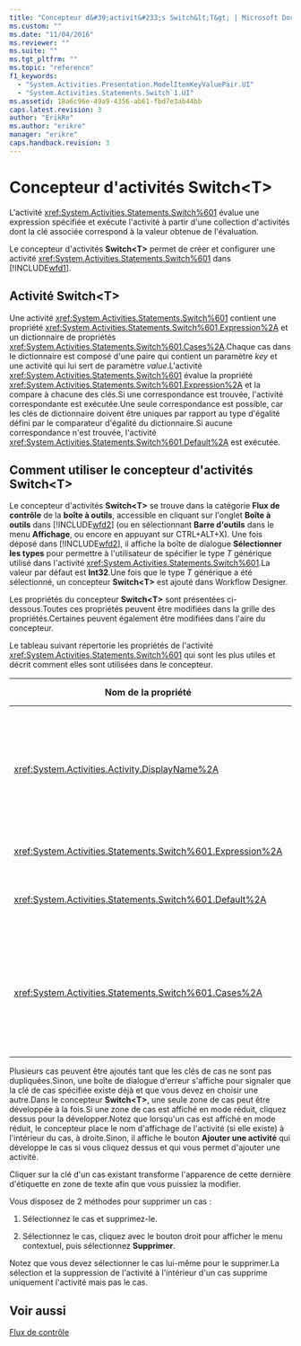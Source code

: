 ```yaml
---
title: "Concepteur d&#39;activit&#233;s Switch&lt;T&gt; | Microsoft Docs"
ms.custom: ""
ms.date: "11/04/2016"
ms.reviewer: ""
ms.suite: ""
ms.tgt_pltfrm: ""
ms.topic: "reference"
f1_keywords: 
  - "System.Activities.Presentation.ModelItemKeyValuePair.UI"
  - "System.Activities.Statements.Switch`1.UI"
ms.assetid: 18a6c96e-49a9-4356-ab61-fbd7e3ab44bb
caps.latest.revision: 3
author: "ErikRe"
ms.author: "erikre"
manager: "erikre"
caps.handback.revision: 3
---
```

# Concepteur d&#39;activit&#233;s Switch&lt;T&gt;
L'activité <xref:System.Activities.Statements.Switch%601> évalue une expression spécifiée et exécute l'activité à partir d'une collection d'activités dont la clé associée correspond à la valeur obtenue de l'évaluation.  
  
 Le concepteur d'activités **Switch\<T\>** permet de créer et configurer une activité <xref:System.Activities.Statements.Switch%601> dans [!INCLUDE[wfd1](../workflow-designer/includes/wfd1_md.md)].  
  
## Activité Switch\<T\>  
 Une activité <xref:System.Activities.Statements.Switch%601> contient une propriété <xref:System.Activities.Statements.Switch%601.Expression%2A> et un dictionnaire de propriétés <xref:System.Activities.Statements.Switch%601.Cases%2A>.Chaque cas dans le dictionnaire est composé d'une paire qui contient un paramètre *key* et une activité qui lui sert de paramètre *value*.L'activité <xref:System.Activities.Statements.Switch%601> évalue la propriété <xref:System.Activities.Statements.Switch%601.Expression%2A> et la compare à chacune des clés.Si une correspondance est trouvée, l'activité correspondante est exécutée.Une seule correspondance est possible, car les clés de dictionnaire doivent être uniques par rapport au type d'égalité défini par le comparateur d'égalité du dictionnaire.Si aucune correspondance n'est trouvée, l'activité <xref:System.Activities.Statements.Switch%601.Default%2A> est exécutée.  
  
## Comment utiliser le concepteur d'activités Switch\<T\>  
 Le concepteur d'activités **Switch\<T\>** se trouve dans la catégorie **Flux de contrôle** de la **boîte à outils**, accessible en cliquant sur l'onglet **Boîte à outils** dans [!INCLUDE[wfd2](../workflow-designer/includes/wfd2_md.md)] \(ou en sélectionnant **Barre d'outils** dans le menu **Affichage**, ou encore en appuyant sur CTRL\+ALT\+X\). Une fois déposé dans [!INCLUDE[wfd2](../workflow-designer/includes/wfd2_md.md)], il affiche la boîte de dialogue **Sélectionner les types** pour permettre à l'utilisateur de spécifier le type *T* générique utilisé dans l'activité <xref:System.Activities.Statements.Switch%601>.La valeur par défaut est **Int32**.Une fois que le type *T* générique a été sélectionné, un concepteur **Switch\<T\>** est ajouté dans Workflow Designer.  
  
 Les propriétés du concepteur **Switch\<T\>** sont présentées ci\-dessous.Toutes ces propriétés peuvent être modifiées dans la grille des propriétés.Certaines peuvent également être modifiées dans l'aire du concepteur.  
  
 Le tableau suivant répertorie les propriétés de l'activité <xref:System.Activities.Statements.Switch%601> qui sont les plus utiles et décrit comment elles sont utilisées dans le concepteur.  
  
|Nom de la propriété|Valeur requise|Utilisation|  
|-------------------------|--------------------|-----------------|  
|<xref:System.Activities.Activity.DisplayName%2A>|False|Spécifie le nom convivial du concepteur d'activités <xref:System.Activities.Statements.Switch%601>.La valeur par défaut est Switch\<Int32\>.La valeur peut être modifiée dans la fenêtre **Propriétés** ou directement dans l'en\-tête du concepteur.<br /><br /> Bien que la propriété <xref:System.Activities.Activity.DisplayName%2A> ne soit pas strictement obligatoire, il est recommandé d'en utiliser une.|  
|<xref:System.Activities.Statements.Switch%601.Expression%2A>|True|Spécifie l'expression à comparer aux clés dans la collection de cas pour déterminer le cas à exécuter.|  
|<xref:System.Activities.Statements.Switch%601.Default%2A>||Spécifie l'activité exécutée si aucune correspondance n'est trouvée.Cliquez sur le bouton **Ajouter une activité** dans le concepteur pour ouvrir la zone **Par défaut** dans laquelle l'activité peut être déposée.|  
|<xref:System.Activities.Statements.Switch%601.Cases%2A>||Spécifie les cas à évaluer.Pour ajouter un cas, cliquez sur le bouton **Ajouter un nouveau cas** en bas du concepteur **Switch\<T\>**.Le bouton se transforme en zone de texte \(ou en zone de liste déroulante si le type générique sélectionné lors de l'ajout du Switch\<T\> est String ou Enum\).Après l'ajout d'une clé dans la zone **Valeur associée au cas**, la zone de cas se développe et une activité peut être déposée à l'emplacement du texte de l'indication « Déposer l'activité ici » pour définir la logique d'exécution du cas.|  
  
 Plusieurs cas peuvent être ajoutés tant que les clés de cas ne sont pas dupliquées.Sinon, une boîte de dialogue d'erreur s'affiche pour signaler que la clé de cas spécifiée existe déjà et que vous devez en choisir une autre.Dans le concepteur **Switch\<T\>**, une seule zone de cas peut être développée à la fois.Si une zone de cas est affiché en mode réduit, cliquez dessus pour la développer.Notez que lorsqu'un cas est affiché en mode réduit, le concepteur place le nom d'affichage de l'activité \(si elle existe\) à l'intérieur du cas, à droite.Sinon, il affiche le bouton **Ajouter une activité** qui développe le cas si vous cliquez dessus et qui vous permet d'ajouter une activité.  
  
 Cliquer sur la clé d'un cas existant transforme l'apparence de cette dernière d'étiquette en zone de texte afin que vous puissiez la modifier.  
  
 Vous disposez de 2 méthodes pour supprimer un cas :  
  
1.  Sélectionnez le cas et supprimez\-le.  
  
2.  Sélectionnez le cas, cliquez avec le bouton droit pour afficher le menu contextuel, puis sélectionnez **Supprimer**.  
  
 Notez que vous devez sélectionner le cas lui\-même pour le supprimer.La sélection et la suppression de l'activité à l'intérieur d'un cas supprime uniquement l'activité mais pas le cas.  
  
## Voir aussi  
 [Flux de contrôle](../workflow-designer/control-flow-activity-designers.md)